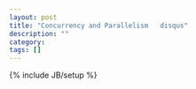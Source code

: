 ```yaml
---
layout: post
title: "Concurrency and Parallelism   disqus"
description: ""
category: 
tags: []
---
```

{% include JB/setup %}
